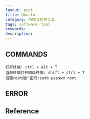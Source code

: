 ```yaml
---
layout: post
title: Ubuntu
category: 书籍与软件工具
tags: software／tool
keywords: 
description: 
---
```


## COMMANDS

```
打开终端: ctrl + alt + T
当前终端打开同级终端: shift + ctrl + T
设置root用户密码:sudo passwd root
```


## ERROR

#### 

## Reference

